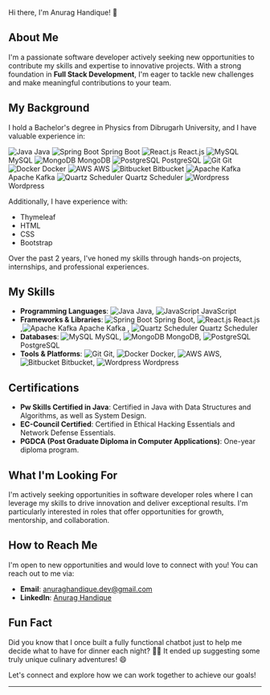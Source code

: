Hi there, I'm Anurag Handique! 👋

## About Me

I'm a passionate software developer actively seeking new opportunities to contribute my skills and expertise to innovative projects. With a strong foundation in **Full Stack Development**, I'm eager to tackle new challenges and make meaningful contributions to your team.

## My Background

I hold a Bachelor's degree in Physics from Dibrugarh University, and I have valuable experience in:

![Java](https://img.icons8.com/color/48/000000/java-coffee-cup-logo.png) Java  ![Spring Boot](https://img.icons8.com/color/48/000000/spring-logo.png) Spring Boot  ![React.js](https://img.icons8.com/office/48/000000/react.png) React.js  ![MySQL](https://img.icons8.com/color/48/000000/mysql-logo.png) MySQL  ![MongoDB](https://img.icons8.com/color/48/000000/mongodb.png) MongoDB  ![PostgreSQL](https://img.icons8.com/color/48/000000/postgreesql.png) PostgreSQL  ![Git](https://img.icons8.com/color/48/000000/git.png) Git  ![Docker](https://img.icons8.com/color/48/000000/docker.png) Docker  ![AWS](https://img.icons8.com/color/48/000000/amazon-web-services.png) AWS  ![Bitbucket](https://img.icons8.com/color/48/000000/bitbucket.png) Bitbucket ![Apache Kafka](https://img.icons8.com/color/48/000000/tomcat.png) Apache Kafka ![Quartz Scheduler](https://img.icons8.com/color/48/000000/time.png) Quartz Scheduler ![Wordpress](https://img.icons8.com/color/48/000000/wordpress.png)  Wordpress 



Additionally, I have experience with:

- Thymeleaf
- HTML
- CSS
- Bootstrap

Over the past 2 years, I've honed my skills through hands-on projects, internships, and professional experiences.

## My Skills

- **Programming Languages**: ![Java](https://img.icons8.com/color/48/000000/java-coffee-cup-logo.png) Java, ![JavaScript](https://img.icons8.com/color/48/000000/javascript.png) JavaScript
- **Frameworks & Libraries**: ![Spring Boot](https://img.icons8.com/color/48/000000/spring-logo.png) Spring Boot, ![React.js](https://img.icons8.com/office/48/000000/react.png) React.js ,![Apache Kafka](https://img.icons8.com/color/48/000000/tomcat.png) Apache Kafka , ![Quartz Scheduler](https://img.icons8.com/color/48/000000/time.png) Quartz Scheduler
- **Databases**: ![MySQL](https://img.icons8.com/color/48/000000/mysql-logo.png) MySQL, ![MongoDB](https://img.icons8.com/color/48/000000/mongodb.png) MongoDB, ![PostgreSQL](https://img.icons8.com/color/48/000000/postgreesql.png) PostgreSQL
- **Tools & Platforms**: ![Git](https://img.icons8.com/color/48/000000/git.png) Git, ![Docker](https://img.icons8.com/color/48/000000/docker.png) Docker, ![AWS](https://img.icons8.com/color/48/000000/amazon-web-services.png) AWS, ![Bitbucket](https://img.icons8.com/color/48/000000/bitbucket.png) Bitbucket, ![Wordpress](https://img.icons8.com/color/48/000000/wordpress.png) Wordpress

## Certifications

- **Pw Skills Certified in Java**: Certified in Java with Data Structures and Algorithms, as well as System Design.
- **EC-Council Certified**: Certified in Ethical Hacking Essentials and Network Defense Essentials.
- **PGDCA (Post Graduate Diploma in Computer Applications)**: One-year diploma program.

## What I'm Looking For

I'm actively seeking opportunities in software developer roles where I can leverage my skills to drive innovation and deliver exceptional results. I'm particularly interested in roles that offer opportunities for growth, mentorship, and collaboration.

## How to Reach Me

I'm open to new opportunities and would love to connect with you! You can reach out to me via:

- **Email**: anuraghandique.dev@gmail.com
- **LinkedIn**: [Anurag Handique](https://www.linkedin.com/in/anurag-handique/)

## Fun Fact

Did you know that I once built a fully functional chatbot just to help me decide what to have for dinner each night? 🍔🤖 It ended up suggesting some truly unique culinary adventures! 😄

Let's connect and explore how we can work together to achieve our goals!

---
